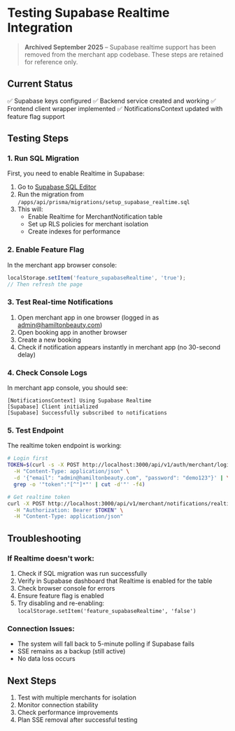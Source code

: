 # Testing Supabase Realtime Integration

> **Archived September 2025** – Supabase realtime support has been removed from the merchant app codebase. These steps are retained for reference only.

## Current Status
✅ Supabase keys configured
✅ Backend service created and working
✅ Frontend client wrapper implemented
✅ NotificationsContext updated with feature flag support

## Testing Steps

### 1. Run SQL Migration
First, you need to enable Realtime in Supabase:

1. Go to [Supabase SQL Editor](https://app.supabase.com/project/hpvnmqvdgkfeykekosrh/sql/new)
2. Run the migration from `/apps/api/prisma/migrations/setup_supabase_realtime.sql`
3. This will:
   - Enable Realtime for MerchantNotification table
   - Set up RLS policies for merchant isolation
   - Create indexes for performance

### 2. Enable Feature Flag
In the merchant app browser console:
```javascript
localStorage.setItem('feature_supabaseRealtime', 'true');
// Then refresh the page
```

### 3. Test Real-time Notifications
1. Open merchant app in one browser (logged in as admin@hamiltonbeauty.com)
2. Open booking app in another browser
3. Create a new booking
4. Check if notification appears instantly in merchant app (no 30-second delay)

### 4. Check Console Logs
In merchant app console, you should see:
```
[NotificationsContext] Using Supabase Realtime
[Supabase] Client initialized
[Supabase] Successfully subscribed to notifications
```

### 5. Test Endpoint
The realtime token endpoint is working:
```bash
# Login first
TOKEN=$(curl -s -X POST http://localhost:3000/api/v1/auth/merchant/login \
  -H "Content-Type: application/json" \
  -d '{"email": "admin@hamiltonbeauty.com", "password": "demo123"}' | \
  grep -o '"token":"[^"]*"' | cut -d'"' -f4)

# Get realtime token
curl -X POST http://localhost:3000/api/v1/merchant/notifications/realtime-token \
  -H "Authorization: Bearer $TOKEN" \
  -H "Content-Type: application/json"
```

## Troubleshooting

### If Realtime doesn't work:
1. Check if SQL migration was run successfully
2. Verify in Supabase dashboard that Realtime is enabled for the table
3. Check browser console for errors
4. Ensure feature flag is enabled
5. Try disabling and re-enabling: `localStorage.setItem('feature_supabaseRealtime', 'false')`

### Connection Issues:
- The system will fall back to 5-minute polling if Supabase fails
- SSE remains as a backup (still active)
- No data loss occurs

## Next Steps
1. Test with multiple merchants for isolation
2. Monitor connection stability
3. Check performance improvements
4. Plan SSE removal after successful testing
